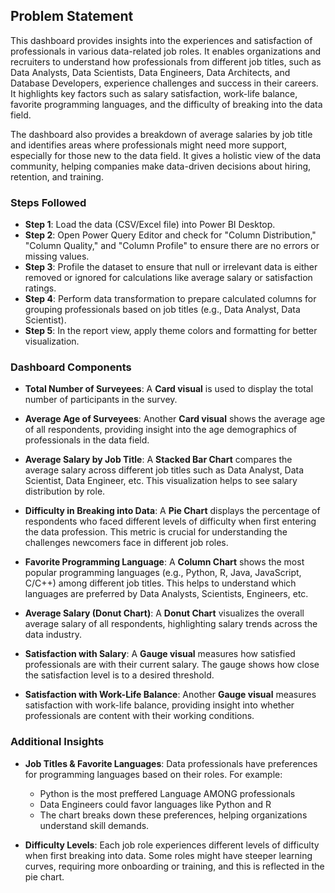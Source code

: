 ## Problem Statement

This dashboard provides insights into the experiences and satisfaction of professionals in various data-related job roles. It enables organizations and recruiters to understand how professionals from different job titles, such as Data Analysts, Data Scientists, Data Engineers, Data Architects, and Database Developers, experience challenges and success in their careers. It highlights key factors such as salary satisfaction, work-life balance, favorite programming languages, and the difficulty of breaking into the data field.

The dashboard also provides a breakdown of average salaries by job title and identifies areas where professionals might need more support, especially for those new to the data field. It gives a holistic view of the data community, helping companies make data-driven decisions about hiring, retention, and training.

### Steps Followed

- **Step 1**: Load the data (CSV/Excel file) into Power BI Desktop.
- **Step 2**: Open Power Query Editor and check for "Column Distribution," "Column Quality," and "Column Profile" to ensure there are no errors or missing values.
- **Step 3**: Profile the dataset to ensure that null or irrelevant data is either removed or ignored for calculations like average salary or satisfaction ratings.
- **Step 4**: Perform data transformation to prepare calculated columns for grouping professionals based on job titles (e.g., Data Analyst, Data Scientist).
- **Step 5**: In the report view, apply theme colors and formatting for better visualization.
  
### Dashboard Components

- **Total Number of Surveyees**: A **Card visual** is used to display the total number of participants in the survey.
  
- **Average Age of Surveyees**: Another **Card visual** shows the average age of all respondents, providing insight into the age demographics of professionals in the data field.

- **Average Salary by Job Title**: A **Stacked Bar Chart** compares the average salary across different job titles such as Data Analyst, Data Scientist, Data Engineer, etc. This visualization helps to see salary distribution by role.

- **Difficulty in Breaking into Data**: A **Pie Chart** displays the percentage of respondents who faced different levels of difficulty when first entering the data profession. This metric is crucial for understanding the challenges newcomers face in different job roles.

- **Favorite Programming Language**: A **Column Chart** shows the most popular programming languages (e.g., Python, R, Java, JavaScript, C/C++) among different job titles. This helps to understand which languages are preferred by Data Analysts, Scientists, Engineers, etc.

- **Average Salary (Donut Chart)**: A **Donut Chart** visualizes the overall average salary of all respondents, highlighting salary trends across the data industry.

- **Satisfaction with Salary**: A **Gauge visual** measures how satisfied professionals are with their current salary. The gauge shows how close the satisfaction level is to a desired threshold.

- **Satisfaction with Work-Life Balance**: Another **Gauge visual** measures satisfaction with work-life balance, providing insight into whether professionals are content with their working conditions.

### Additional Insights

- **Job Titles & Favorite Languages**: Data professionals have preferences for programming languages based on their roles. For example:
  - Python is the most preffered Language AMONG professionals
  - Data Engineers could favor languages like Python and R
  - The chart breaks down these preferences, helping organizations understand skill demands.

- **Difficulty Levels**: Each job role experiences different levels of difficulty when first breaking into data. Some roles might have steeper learning curves, requiring more onboarding or training, and this is reflected in the pie chart.
